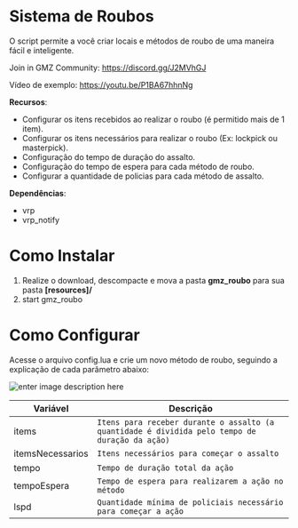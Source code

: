 # Sistema de Roubos
O script permite a você criar locais e métodos de roubo de uma maneira fácil e inteligente.

Join in GMZ Community: https://discord.gg/J2MVhGJ

Vídeo de exemplo: https://youtu.be/P1BA67hhnNg

 **Recursos**:
 - Configurar os itens recebidos ao realizar o roubo (é permitido mais de 1 item).
 - Configurar os itens necessários para realizar o roubo (Ex: lockpick ou masterpick).
 - Configuração do tempo de duração do assalto.
 -  Configuração do tempo de espera para cada método de roubo.
 - Configurar a quantidade de policias para cada método de assalto.
 
 **Dependências**:
 
 - vrp
 - vrp_notify

# Como Instalar

 1. Realize o download, descompacte e mova a pasta **gmz_roubo** para sua pasta **[resources]/**
 2. start gmz_roubo
 
# Como Configurar

Acesse o arquivo config.lua e crie um novo método de roubo, seguindo a explicação de cada parâmetro abaixo:

![enter image description here](https://i.imgur.com/Zgfn0Pv.png)

|       Variável|Descrição                         |
|----------------|-------------------------------|
|items|`Itens para receber durante o assalto (a quantidade é dividida pelo tempo de duração da ação) `            |
|itemsNecessarios|`Itens necessários para começar o assalto `            |
|tempo|`Tempo de duração total da ação `            |
|tempoEspera|`Tempo de espera para realizarem a ação no método `            |
|lspd|`Quantidade mínima de policiais necessário para começar a ação `            |
